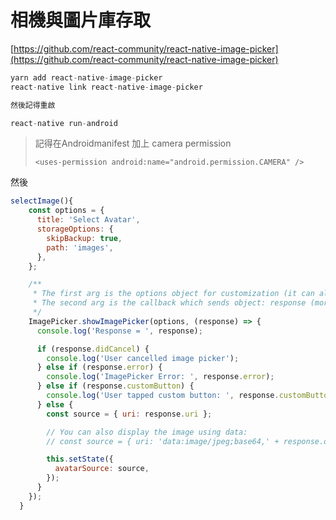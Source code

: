 # 相機與圖片庫存取

[https://github.com/react-community/react-native-image-picker](https://github.com/react-community/react-native-image-picker)

```javascript
yarn add react-native-image-picker
react-native link react-native-image-picker

然後記得重啟

react-native run-android
```

> 記得在Androidmanifest 加上 camera permission
>
> ```text
> <uses-permission android:name="android.permission.CAMERA" />
> ```

然後

```javascript
selectImage(){
    const options = {
      title: 'Select Avatar',
      storageOptions: {
        skipBackup: true,
        path: 'images',
      },
    };

    /**
     * The first arg is the options object for customization (it can also be null or omitted for default options),
     * The second arg is the callback which sends object: response (more info in the API Reference)
     */
    ImagePicker.showImagePicker(options, (response) => {
      console.log('Response = ', response);

      if (response.didCancel) {
        console.log('User cancelled image picker');
      } else if (response.error) {
        console.log('ImagePicker Error: ', response.error);
      } else if (response.customButton) {
        console.log('User tapped custom button: ', response.customButton);
      } else {
        const source = { uri: response.uri };

        // You can also display the image using data:
        // const source = { uri: 'data:image/jpeg;base64,' + response.data };

        this.setState({
          avatarSource: source,
        });
      }
    });
  }
```

